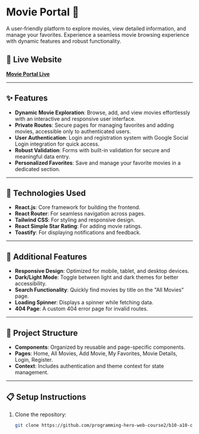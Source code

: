 # Movie Portal 🎥  

A user-friendly platform to explore movies, view detailed information, and manage your favorites. Experience a seamless movie browsing experience with dynamic features and robust functionality.

## 🚀 Live Website  
[**Movie Portal Live**](https://movie-portal-90500.web.app/)  

---

## ✨ Features  
- **Dynamic Movie Exploration**: Browse, add, and view movies effortlessly with an interactive and responsive user interface.  
- **Private Routes**: Secure pages for managing favorites and adding movies, accessible only to authenticated users.  
- **User Authentication**: Login and registration system with Google Social Login integration for quick access.  
- **Robust Validation**: Forms with built-in validation for secure and meaningful data entry.  
- **Personalized Favorites**: Save and manage your favorite movies in a dedicated section.  

---

## 📜 Technologies Used  
- **React.js**: Core framework for building the frontend.  
- **React Router**: For seamless navigation across pages.  
- **Tailwind CSS**: For styling and responsive design.  
- **React Simple Star Rating**: For adding movie ratings.  
- **Toastify**: For displaying notifications and feedback.  

---

## 🌟 Additional Features  
- **Responsive Design**: Optimized for mobile, tablet, and desktop devices.  
- **Dark/Light Mode**: Toggle between light and dark themes for better accessibility.  
- **Search Functionality**: Quickly find movies by title on the "All Movies" page.  
- **Loading Spinner**: Displays a spinner while fetching data.  
- **404 Page**: A custom 404 error page for invalid routes.  

---

## 📂 Project Structure  
- **Components**: Organized by reusable and page-specific components.  
- **Pages**: Home, All Movies, Add Movie, My Favorites, Movie Details, Login, Register.  
- **Context**: Includes authentication and theme context for state management.  

---

## 📋 Setup Instructions  
1. Clone the repository:  
   ```bash
   git clone https://github.com/programming-hero-web-course2/b10-a10-client-side-khairul1036.git
